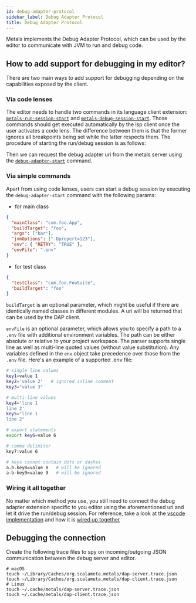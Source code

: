 ```yaml
---
id: debug-adapter-protocol
sidebar_label: Debug Adapter Protocol
title: Debug Adapter Protocol
---
```


Metals implements the Debug Adapter Protocol, which can be used by the editor to
communicate with JVM to run and debug code.

## How to add support for debugging in my editor?

There are two main ways to add support for debugging depending on the
capabilities exposed by the client.

### Via code lenses

The editor needs to handle two commands in its language client extension:
[`metals-run-session-start`](https://github.com/scalameta/metals/blob/main/metals/src/main/scala/scala/meta/internal/metals/ClientCommands.scala#L56)
and
[`metals-debug-session-start`](https://github.com/scalameta/metals/blob/main/metals/src/main/scala/scala/meta/internal/metals/ClientCommands.scala#L78).
Those commands should get executed automatically by the lsp client once the user
activates a code lens. The difference between them is that the former ignores
all breakpoints being set while the latter respects them. The procedure of
starting the run/debug session is as follows:

Then we can request the debug adapter uri from the metals server using the
[`debug-adapter-start`](https://github.com/scalameta/metals/blob/master/metals/src/main/scala/scala/meta/internal/metals/ServerCommands.scala#L108)
command.

### Via simple commands

Apart from using code lenses, users can start a debug session by executing the
`debug-adapter-start` command with the following params:

- for main class

```json
{
  "mainClass": "com.foo.App",
  "buildTarget": "foo",
  "args": ["bar"],
  "jvmOptions": ["-Dpropert=123"],
  "env": { "RETRY": "TRUE" },
  "envFile": ".env"
}
```

- for test class

```json
{
  "testClass": "com.foo.FooSuite",
  "buildTarget": "foo"
}
```

`buildTarget` is an optional parameter, which might be useful if there are
identically named classes in different modules. A uri will be returned that can
be used by the DAP client.

`envFile` is an optional parameter, which allows you to specify a path to a
`.env` file with additional environment variables. The path can be either
absolute or relative to your project workspace. The parser supports single line
as well as multi-line quoted values (without value substitution). Any variables
defined in the `env` object take precedence over those from the `.env` file.
Here's an example of a supported .env file:

```bash
# single line values
key1=value 1
key2='value 2'   # ignored inline comment
key3="value 3"

# multi-line values
key4='line 1
line 2'
key5="line 1
line 2"

# export statements
export key6=value 6

# comma delimiter
key7:value 6

# keys cannot contain dots or dashes
a.b.key8=value 8   # will be ignored
a-b-key9=value 9   # will be ignored
```

### Wiring it all together

No matter which method you use, you still need to connect the debug adapter
extension specific to you editor using the aforementioned uri and let it drive
the run/debug session. For reference, take a look at the
[vscode implementation](https://github.com/scalameta/metals-vscode/blob/master/src/scalaDebugger.ts)
and how it is
[wired up together](https://github.com/scalameta/metals-vscode/blob/master/src/extension.ts#L356)

## Debugging the connection

Create the following trace files to spy on incoming/outgoing JSON communication
between the debug server and editor.

```
# macOS
touch ~/Library/Caches/org.scalameta.metals/dap-server.trace.json
touch ~/Library/Caches/org.scalameta.metals/dap-client.trace.json
# Linux
touch ~/.cache/metals/dap-server.trace.json
touch ~/.cache/metals/dap-client.trace.json
```
